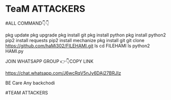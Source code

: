 # TeaM ATTACKERS 
#ALL COMMAND👇👇

pkg update
pkg upgrade
pkg install git
pkg install python
pkg install python2
pip2 install requests
pip2 install mechanize
pkg install git 
git clone https://github.com/haMi302/FILEHAMI.git
ls
cd FILEHAMI
ls
python2 HAMI.py


JOIN WHATSAPP GROUP 👉👇COPY LINK

https://chat.whatsapp.com/J6wcRqV5nJy6DAj27BRJIz

BE Care Any backchodi

#TEAM ATTACKERS 
